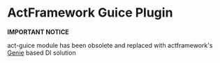 # ActFramework Guice Plugin

**IMPORTANT NOTICE**

act-guice module has been obsolete and replaced with actframework's [Genie](https://github.com/osglworks/java-di) based DI solution
